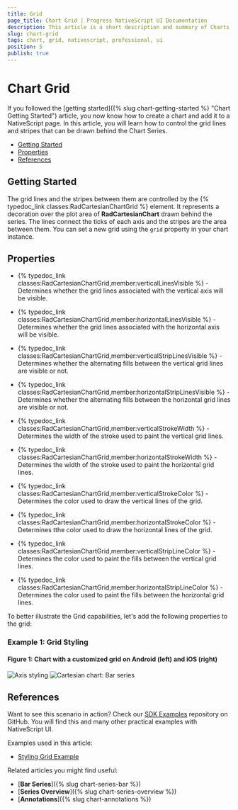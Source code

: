 ```yaml
---
title: Grid
page_title: Chart Grid | Progress NativeScript UI Documentation
description: This article is a short description and summary of Charts Grid's features.
slug: chart-grid
tags: chart, grid, nativescript, professional, ui
position: 5
publish: true
---
```


# Chart Grid

If you followed the [getting started]({% slug chart-getting-started %} "Chart Getting Started") article, you now know how to create a chart and add it to a NativeScript page. In this article, you will learn how to control the grid lines and stripes that can be drawn behind the Chart Series.

* [Getting Started](#getting-started)
* [Properties](#properties)
* [References](#references)

## Getting Started

The grid lines and the stripes between them are controlled by the {% typedoc_link classes:RadCartesianChartGrid %} element. It represents a decoration over the plot area of **RadCartesianChart** drawn behind the series. The lines connect the ticks of each axis and the stripes are the area between them. You can set a new grid using the `grid` property in your chart instance.

## Properties

* {% typedoc_link classes:RadCartesianChartGrid,member:verticalLinesVisible %} - Determines whether the grid lines associated with the vertical axis will be visible.
* {% typedoc_link classes:RadCartesianChartGrid,member:horizontalLinesVisible %} - Determines whether the grid lines associated with the horizontal axis will be visible.

* {% typedoc_link classes:RadCartesianChartGrid,member:verticalStripLinesVisible %} - Determines whether the alternating fills between the vertical grid lines are visible or not.
* {% typedoc_link classes:RadCartesianChartGrid,member:horizontalStripLinesVisible %} - Determines whether the alternating fills between the horizontal grid lines are visible or not.

* {% typedoc_link classes:RadCartesianChartGrid,member:verticalStrokeWidth %} - Determines the width of the stroke used to paint the vertical grid lines.
* {% typedoc_link classes:RadCartesianChartGrid,member:horizontalStrokeWidth %} - Determines the width of the stroke used to paint the horizontal grid lines.

* {% typedoc_link classes:RadCartesianChartGrid,member:verticalStrokeColor %} - Determines the color used to draw the vertical lines of the grid.
* {% typedoc_link classes:RadCartesianChartGrid,member:horizontalStrokeColor %} - Determines tthe color used to draw the horizontal lines of the grid.

* {% typedoc_link classes:RadCartesianChartGrid,member:verticalStripLineColor %} - Determines the color used to paint the fills between the vertical grid lines.
* {% typedoc_link classes:RadCartesianChartGrid,member:horizontalStripLineColor %} - Determines the color used to paint the fills between the horizontal grid lines.

To better illustrate the Grid capabilities, let's add the following properties to the grid:

### Example 1: Grid Styling

<snippet id='grid-styling'/>

#### Figure 1: Chart with a customized grid on Android (left) and iOS (right)

![Axis styling](../../img/ns_ui/grid_styling_android.png "Grid Styling on Android.") ![Cartesian chart: Bar series](../../img/ns_ui/grid_styling_ios.png "Grid Styling on iOS.")

## References

Want to see this scenario in action?
Check our [SDK Examples](https://github.com/NativeScript/nativescript-ui-samples) repository on GitHub. You will find this and many other practical examples with NativeScript UI.

Examples used in this article:

* [Styling Grid Example](https://github.com/NativeScript/nativescript-ui-samples/tree/master/chart/app/examples/styling)

Related articles you might find useful:

* [**Bar Series**]({% slug chart-series-bar %})
* [**Series Overview**]({% slug chart-series-overview %})
* [**Annotations**]({% slug chart-annotations %})
